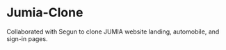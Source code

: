 # Jumia-Clone
Collaborated with Segun to clone JUMIA website landing, automobile, and sign-in pages.
